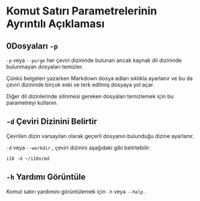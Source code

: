 # Komut Satırı Parametrelerinin Ayrıntılı Açıklaması

## 0Dosyaları `-p`

`-p` veya `--purge` her çeviri dizininde bulunan ancak kaynak dil dizininde bulunmayan dosyaları temizler.

Çünkü belgeleri yazarken Markdown dosya adları sıklıkla ayarlanır ve bu da çeviri dizininde birçok eski ve terk edilmiş dosyaya yol açar.

Diğer dil dizinlerinde silinmesi gereken dosyaları temizlemek için bu parametreyi kullanın.

## `-d` Çeviri Dizinini Belirtir

Çevrilen dizin varsayılan olarak geçerli dosyanın bulunduğu dizine ayarlanır.

`-d` veya `--workdir` , çeviri dizinini aşağıdaki gibi belirtebilir:

```
i18 -d ~/i18n/md
```

## `-h` Yardımı Görüntüle

Komut satırı yardımını görüntülemek için `-h` veya `--help` .
